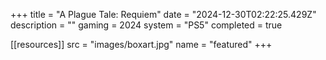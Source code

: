 +++
title = "A Plague Tale: Requiem"
date = "2024-12-30T02:22:25.429Z"
description = ""
gaming = 2024
system = "PS5"
completed = true

[[resources]]
src = "images/boxart.jpg"
name = "featured"
+++

<!-- Start writing here...

**Final trophy count: __ of __**

![Trophy List](images/trophies.jpg) -->
